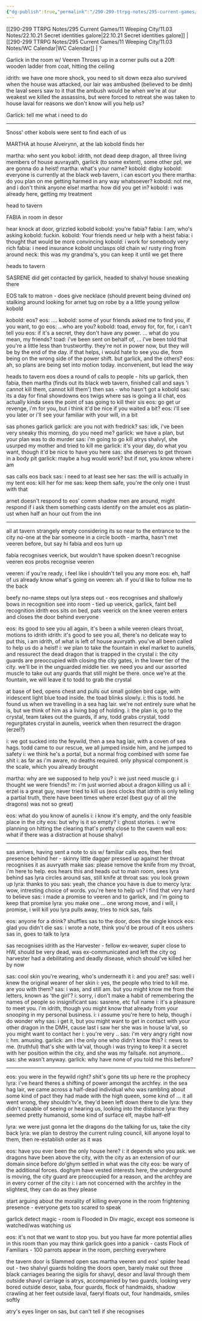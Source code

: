 ```yaml
---
{"dg-publish":true,"permalink":"/290-299-ttrpg-notes/295-current-games/11-weeping-city/11-03-notes/22-12-12-back-room-politics/"}
---
```



[[290-299 TTRPG Notes/295 Current Games/11 Weeping City/11.03 Notes/22.10.21 Secret identities galore\|22.10.21 Secret identities galore]] | [[290-299 TTRPG Notes/295 Current Games/11 Weeping City/11.03 Notes/WC Calendar\|WC Calendar]] | ?

Garlick in the room w/ Veeren
Throws up in a corner
pulls out a 20ft wooden ladder from coat, hitting the ceiling

idrith: we have one more shock, you need to sit down
eeza also survived
when the house was attacked, our lair was ambushed (believed to be dmh)
the laval seers saw to it that the ambush would be when we're at our weakest
we killed the assassins, but were forced to retreat
she was taken to house laval for reasons we don't know
will you help us?

Garlick: tell me what i need to do

****

Snoss' other kobols were sent to find each of us

MARTHA
at house Alveirynn, at the lab
kobold finds her

martha: who sent you
kobol: idrith, not dead deep dragon, all three living members of house auvrayath, garlick (to some extent), some other ppl, we are gonna do a heist!
martha: what's your name?
kobold: digby
kobold: everyone is currently at the black web tavern, i can escort you there
martha: do you plan on me getting harmed in any way whatsoever?
kobold: not me, and i don't think anyone else!
martha: how did you get in?
kobold: i was already here, getting my treatment

head to tavern

FABIA
in room in desor

hear knock at door, grizzled kobold
kobold: you're fabia? 
fabia: I am, who's asking
kobold: fuckin.
kobold: Your friends need ur help with a heist
fabia: i thought that would be more convincing
kobold: i work for somebody very rich
fabia: i need insurance
kobold unclasps old chain w/ rusty ring from around neck: this was my grandma's, you can keep it until we get there

heads to tavern

SASRENE
did get contacted by garlick, headed to shalvyl house
sneaking there

EOS
talk to matron - does give necklace (should prevent being divined on)
stalking around looking for arnet
tug on robe by a a little young yellow kobold

kobold: eos?
eos: ....
kobold: some of your friends asked me to find you, if you want, to go
eos: ...who are you?
kobold: toad, envoy for, for, for, i can't tell you
eos: if it's a secret, they don't have any power. ... what do you mean, my friends?
toad: i've been sent on behalf of, ... i've been told that you're a little less than trustworthy. they're not in power now, but they will be by the end of the day. if that helps, i would hate to see you die, from being on the wrong side of the power shift. but garlick, and the others?
eos: ah, so plans are being set into motion today. inconvenient, but lead the way

heads to tavern
eos does a round of calls to people - hits up garlick, then fabia, then martha (finds out its black web tavern, finished call and says 'i cannot kill them, cannot kill them')
then sas - who hasn't got a kobold
sas: its a day for final showdowns
eos twigs where sas is going
a lil chat, eos actually kinda sees the point of sas going to kill their sis
eos: go get ur revenge, i'm for you, but i think it'd be nice if you waited a bit?
eos: i'll see you later or i'll see your familiar with your will, in a bit

sas phones garlick
garlick: are you not with fredrick?
sas: idk, i've been very sneaky this morning, do you need me?
garlick: we have a plan, but your plan was to do murder
sas: i'm going to go kill atrys shalvyl, she usurped my mother and tried to kill me
garlick: it's your day, do what you want, though it'd be nice to have you here
sas: she deserves to get thrown in a body pit
garlick: maybe a hug would work? but if not, you know where i am

sas calls eos back
sas: i need to at least see her
sas: the will is actually in my tent
eos: kill her for me
sas: keep them safe, you're the only one i trust with that

arnet doesn't respond to eos' comm
shadow men are around, might respond if i ask them something
casts identify on the amulet
eos as platin-ust when half an hour out from the inn

****

all at tavern
strangely empty considering its so near to the entrance to the city
no-one at the bar
someone in a circle booth - martha, hasn't met veeren before, but say hi
fabia and eos turn up

fabia recognises veerick, but wouldn't have spoken
doesn't recognise veeren
eos probs recognise veeren

veeren: if you're ready, i feel like i shouldn't tell you any more
eos: eh, half of us already know what's going on
veeren: ah. if you'd like to follow me to the back

beefy no-name steps out
lyra steps out - eos recognises and shallowly bows in recognition
see into room - tied up veerick, garlick, faint bell recognition idrith
eos sits on bed, pats veerick on the knee
veeren enters and closes the door behind everyone

eos: its good to see you all again, it's been a while
veeren clears throat, motions to idrith
idrith: it's good to see you all, there's no delicate way to put this, i am idrith, of what is left of house auvryath. you've all been called to help us do a heist!
i: we plan to take the fountain in ekel market to aunelis, and ressurect the dead dragon that is trapped in the crystal
i: the city guards are preoccupied with closing the city gates, in the lower tier of the city. we'll be in the unguarded middle tier. we need you and our assorted muscle to take out any guards that still might be there. once we're at the fountain, we will leave it to todd to grab the crystal

at base of bed, opens chest and pulls out small golden bird cage, with iridescent light blue toad inside. the toad blinks slowly. 
i: this is todd. he found us when we travelling in a sea hag lair. we're not entirely sure what he is, but we think of him as a living bag of holding.
i: the plan is, go to the crystal, team takes out the guards, if any, todd grabs crystal, todd regurgitates crystal in aunelis, veerick when then resurrect the dragon (erzel?)

i: we got sucked into the feywild, then a sea hag lair, with a coven of sea hags. todd came to our rescue, we all jumped inside him, and he jumped to safety
i: we think he's a portal, but a normal frog combined with some fae shit
i: as far as i'm aware, no deaths required. only physical component is the scale, which you already brought

martha: why are we supposed to help you?
i: we just need muscle
g: i thought we were friends?
m: i'm just worried about a dragon killing us all
i: erzel is a great guy, never tried to kill us (eos clocks that idrith is only telling a partial truth, there have been times where erzel (best guy of all the dragons) was not so great)

eos: what do you know of aunelis
i: i know it's empty, and the only feasible place in the city
eos: but why is it so empty?
i: ghost stories. 
i: we're planning on hitting the clearing that's pretty close to the cavern wall
eos: what if there was a distraction at house shalvyl

****

sas arrives, having sent a note to sis w/ familiar
calls eos, then feel presence behind her - skinny little dagger pressed up against her throat
recognises it as auvryath make
sas: please remove the knife from my throat, i'm here to help.
eos hears this and heads out to main room, sees lyra behind sas
lyra circles around sas, still knife at throat
sas: you look grown up
lyra: thanks to you
sas: yeah, the chance you have is due to mercy
lyra: wow, intresting choice of words. you're here to help us? i find that very hard to believe
sas: i made a promise to veeren and to garlick, and i'm going to keep that promise
lyra: you make one ... one wrong move, and i will, i promise, i will kill you
lyra pulls away, tries to nick sas, fails

eos: anyone for a drink?
shuffles sas to the door, does the single knock
eos: glad you didn't die
sas: i wrote a note, think you'd be proud of it
eos ushers sas in, goes to talk to lyra

sas recognises idrith as the Harvester - fellow ex-weaver, super close to HW, should be very dead, was ex-communicated and left the city
og harvester had a debilitating and deadly disease, which should've killed her by now

sas: cool skin you're wearing, who's underneath it
i: and you are?
sas: well i knew the original wearer of her skin
i: yes, the people who tried to kill me. are you with them?
sas: i was, and still am. but you might know me from the letters, known as 'the girl'?
i: sorry, i don't make a habit of remembering the names of people so insignificant
sas: sasrene, etc full name
i: it's a pleasure to meet you. i'm idrith, though you might know that already from your snooping in my personal business.
i: i assume you're here to help, though i do wonder why
sas: i get it, but you might want to get in contact with your other dragon in the DMH, cause last i saw her she was in house la'val, so you might want to contact her
i: you're very ..
sas: i'm very angry right now
i: hm. amusing.
garlick: am i the only one who didn't know this?
i: news to me. (truthful) that's she with la'val, though i was trying to keep it a secret with her position within the city, and she was my failsafe. not anymore...
sas: she wasn't anyway. 
garlick: why have none of you told me this before?

****

eos: you were in the feywild right? shit's gone tits up here re the prophecy
lyra: i've heard theres a shifting of power amongst the archfey. in the sea hag lair, we came across a half-dead individual who was rambling about some kind of pact they had made with the high queen, some kind of ... it all went wrong, they shouldn'tv'e, they'd been left down there to die
lyra: they didn't capable of seeing or hearing us, looking into the distance
lyra: they seemed pretty humanoid, some kind of surface elf, maybe half-elf

lyra: we were just gonna let the dragons do the talking for us, take the city back
lyra: we plan to destroy the current ruling council, kill anyone loyal to them, then re-establish order as it was

eos: have you ever been the only house here?
i: it depends who you ask. we dragons have been above the city, with the city as an extension of our domain since before do'ghym settled in what was the city
eos: be wary of the additional forces. doghym have vested interests here, the underground is moving, the city guard are preoccupied for a reason, and the archfey are in every corner of the city
i: i am not concerned with the archfey in the slightest, they can do as they please

start arguing about the morality of killing everyone in the room
frightening presence - everyone gets too scared to speak

garlick detect magic - room is Flooded in Div magic, except eos
someone is watched/was watching us

eos: it's not that we want to stop you. but you have far more potential allies in this room than you may think
garlick goes into a panick - casts Flock of Familiars - 100 parrots appear in the room, perching everywhere

the tavern door is Slammed open
sas martha veeren and eos' spider head out - two shalvyl guards holding the doors open, barely make out three black carriages bearing the sigils for shavyl, desor and laval through them
outside shavyl carriage is atrys, accompanied by two guards, looking very bored
outside desor, saba, four guards, flock of handmaids, shadow crawling at her feet
outside laval, faeryl floats out, four handmaids, smiles softly

atry's eyes linger on sas, but can't tell if she recognises
